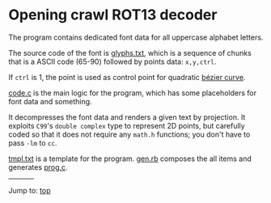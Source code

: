 # Opening crawl ROT13 decoder

The program contains dedicated font data for all uppercase alphabet letters.

The source code of the font is [glyphs.txt](glyphs.txt), which is a sequence of
chunks that is a ASCII code (65-90) followed by points data: `x,y,ctrl`.

If `ctrl` is 1, the point is used as control point for quadratic [b&eacute;zier
curve](https://en.wikipedia.org/wiki/B&eacute;zier_curve).

[code.c](%%REPO_URL%%/2020/endoh2/obfuscation/code.c) is the main logic for the program, which has some placeholders
for font data and something.

It decompresses the font data and renders a given text by projection.  It
exploits `C99`'s `double complex` type to represent 2D points, but carefully
coded so that it does not require any `math.h` functions; you don't have to pass
`-lm` to `cc`.

[tmpl.txt](tmpl.txt) is a template for the program.  [gen.rb](%%REPO_URL%%/2020/endoh2/obfuscation/gen.rb) composes
the all items and generates [prog.c](%%REPO_URL%%/2020/endoh2/prog.c).


<hr style="width:10%;text-align:left;margin-left:0">

Jump to: [top](#)


<!--

    Copyright © 1984-2024 by Landon Curt Noll. All Rights Reserved.

    You are free to share and adapt this file under the terms of this license:

        Creative Commons Attribution-ShareAlike 4.0 International (CC BY-SA 4.0)

    For more information, see:

        https://creativecommons.org/licenses/by-sa/4.0/

-->
